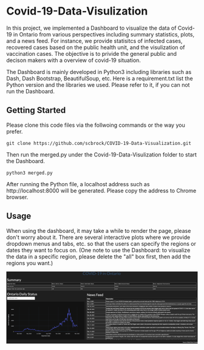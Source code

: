 # Covid-19-Data-Visulization
In this project, we implemented a Dashboard to visualize the data of Covid-19 in Ontario from various perspectives including summary statistics, plots, and a news feed. For instance, we provide statisitcs of infected cases, recovered cases based on the public health unit, and the visulization of vaccination cases. The objective is to privide the general public and decison makers with a overview of covid-19 situation.

The Dashboard is mainly developed in Python3 including libraries such as Dash, Dash Bootstrap, BeautifulSoup, etc. Here is a requirement.txt list the Python version and the libraries we used. Please refer to it, if you can not run the Dashboard.



## Getting Started
Please clone this code files via the follwoing commands or the way you prefer.
```
git clone https://github.com/scbrock/COVID-19-Data-Visualization.git
```
Then run the merged.py under the Covid-19-Data-Visulization folder to start the Dashboard. 
```
python3 merged.py 
```
After running the Python file, a localhost address such as http://localhost:8000 will be generated. Please copy the address to Chrome browser. 
## Usage
When using the dashboard, it may take a while to render the page, please don't worry about it. There are several interactive plots where we provide dropdown menus and tabs, etc. so that the users can specify the regions or dates they want to focus on. (One note to use the Dashboard: to visualize the data in a specific region, please delete the "all" box first, then add the regions you want.) 

![Alt text](https://github.com/scbrock/COVID-19-Data-Visualization/blob/main/screenshot.png)
